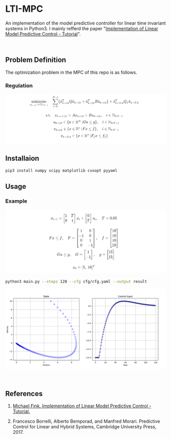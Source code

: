 # LTI-MPC
An implementation of the model predictive controller for linear time invariant systems in Python3.
I mainly refferd the paper "[Implementation of Linear Model Predictive Control - Tutorial](https://arxiv.org/abs/2109.11986v1)".

<br>

## Problem Definition
The optimization problem in the MPC of this repo is as follows.
### Regulation
![](work/regulation.png)


## Installaion
```sh
pip3 install numpy scipy matplotlib cvxopt pyyaml
```

## Usage
### Example
![](work/example.png)

```sh
python3 main.py --steps 120 --cfg cfg/cfg.yaml --output result
```
![](work/result.png)

<br>

## References
1. [Michael Fink. Implementation of Linear Model Predictive Control - Tutorial.](https://arxiv.org/abs/2109.11986v1)

2. Francesco Borrelli, Alberto Bemporad, and Manfred Morari. Predictive Control for Linear and Hybrid Systems, Cambridge University Press, 2017.
 